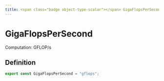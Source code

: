 ```yaml
---
title: <span class="badge object-type-scalar"></span> GigaFlopsPerSecond
---
```

# <span class="badge object-type-scalar"></span> GigaFlopsPerSecond

Computation: GFLOP/s

## Definition

```typescript
export const GigaFlopsPerSecond = "gflops";

```
